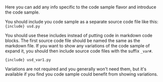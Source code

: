 Here you can add any info specific to the code sample flavor and introduce the code sample.

You should include you code sample as a separate source code file like this:
```{include} usd.py```

You should use these includes instead of putting code in markdown code blocks. The first source code file should be named the same as the markdown file. If you want to show any variations of the code sample of expand it, you should then include source code files with the suffix `_var#`.

```{include} usd_var1.py```

Variations are not required and you generally won't need them, but it's available if you find you code sample could benefit from showing variations.